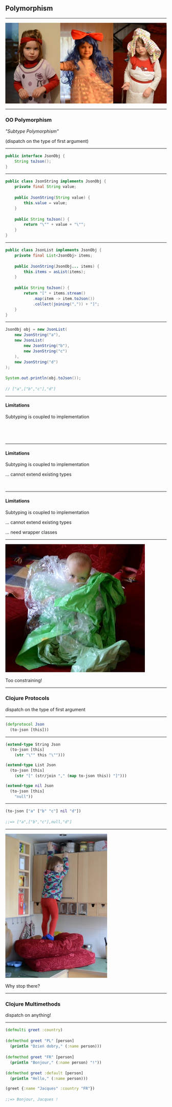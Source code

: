 ## Polymorphism

---

![polymorphism](img/polymorphism.jpg)

---

### OO Polymorphism

_"Subtype Polymorphism"_

(dispatch on the type of first argument)

---

```java
public interface JsonObj {
    String toJson();
}
```

---

```java
public class JsonString implements JsonObj {
    private final String value;
    
    public JsonString(String value) {
        this.value = value;
    }
    
    public String toJson() {
        return "\"" + value + "\"";
    }
}
```

---

```java
public class JsonList implements JsonObj {
    private final List<JsonObj> items;
    
    public JsonString(JsonObj... items) {
        this.items = asList(items);
    }
    
    public String toJson() {
        return "[" + items.stream()
            .map(item -> item.toJson())
            .collect(joining(",")) + "]";
    }
}
```

---

```java
JsonObj obj = new JsonList(
    new JsonString("a"),
    new JsonList(
        new JsonString("b"),
        new JsonString("c")
    ),
    new JsonString("d")
);

System.out.println(obj.toJson());

// ["a",["b","c"],"d"]
```

---

#### Limitations

Subtyping is coupled to implementation

&nbsp;

&nbsp;

---

#### Limitations

Subtyping is coupled to implementation

... cannot extend existing types

&nbsp;

---

#### Limitations

Subtyping is coupled to implementation

... cannot extend existing types

... need wrapper classes

---

![constrain](img/constrain.jpg)

Too constraining!

---

### Clojure Protocols

dispatch on the type of first argument

---

```clojure
(defprotocol Json
  (to-json [this]))
```

---

```clojure
(extend-type String Json
  (to-json [this]
    (str "\"" this "\"")))
```

```clojure
(extend-type List Json
  (to-json [this]
    (str "[" (str/join "," (map to-json this)) "]")))
```

```clojure
(extend-type nil Json
  (to-json [this]
    "null"))
```

---

```clojure
(to-json ["a" ["b" "c"] nil "d"])

;;=> ["a",["b","c"],null,"d"]
```

---

![reach](img/reach.jpg)

Why stop there?

---

### Clojure Multimethods

dispatch on anything!

---

```clojure
(defmulti greet :country)

(defmethod greet "PL" [person]
  (println "Dzień dobry," (:name person)))

(defmethod greet "FR" [person]
  (println "Bonjour," (:name person) "!"))

(defmethod greet :default [person]
  (println "Hello," (:name person)))
```

```clojure
(greet {:name "Jacques" :country "FR"})

;;=> Bonjour, Jacques !
```

